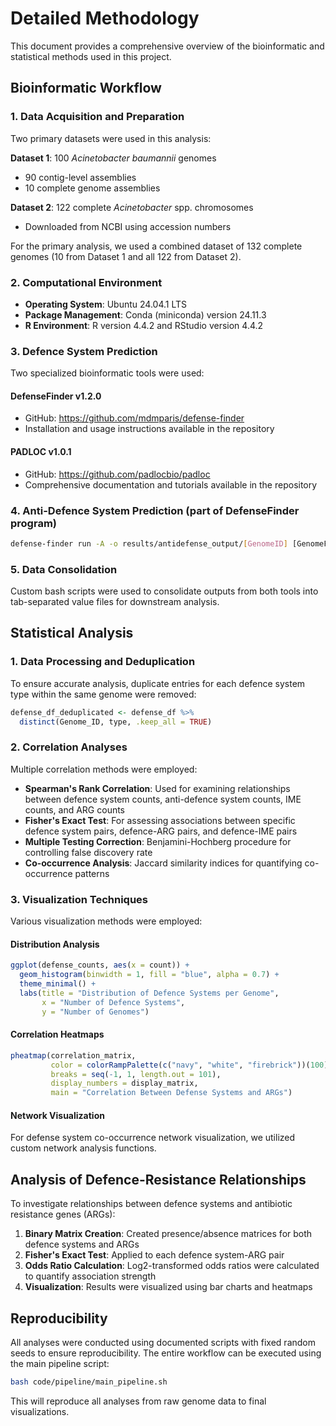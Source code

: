# Detailed Methodology

This document provides a comprehensive overview of the bioinformatic and statistical methods used in this project.

## Bioinformatic Workflow

### 1. Data Acquisition and Preparation

Two primary datasets were used in this analysis:

**Dataset 1**: 100 *Acinetobacter baumannii* genomes
- 90 contig-level assemblies
- 10 complete genome assemblies

**Dataset 2**: 122 complete *Acinetobacter* spp. chromosomes
- Downloaded from NCBI using accession numbers

For the primary analysis, we used a combined dataset of 132 complete genomes (10 from Dataset 1 and all 122 from Dataset 2).

### 2. Computational Environment

- **Operating System**: Ubuntu 24.04.1 LTS
- **Package Management**: Conda (miniconda) version 24.11.3
- **R Environment**: R version 4.4.2 and RStudio version 4.4.2

### 3. Defence System Prediction

Two specialized bioinformatic tools were used:

#### DefenseFinder v1.2.0
  - GitHub: https://github.com/mdmparis/defense-finder
  - Installation and usage instructions available in the repository

#### PADLOC v1.0.1
  - GitHub: https://github.com/padlocbio/padloc
  - Comprehensive documentation and tutorials available in the repository


### 4. Anti-Defence System Prediction (part of DefenseFinder program)

```bash
defense-finder run -A -o results/antidefense_output/[GenomeID] [GenomeFASTA file]
```

### 5. Data Consolidation

Custom bash scripts were used to consolidate outputs from both tools into tab-separated value files for downstream analysis.

## Statistical Analysis

### 1. Data Processing and Deduplication

To ensure accurate analysis, duplicate entries for each defence system type within the same genome were removed:

```R
defense_df_deduplicated <- defense_df %>%
  distinct(Genome_ID, type, .keep_all = TRUE)
```

### 2. Correlation Analyses

Multiple correlation methods were employed:

- **Spearman's Rank Correlation**: Used for examining relationships between defence system counts, anti-defence system counts, IME counts, and ARG counts
- **Fisher's Exact Test**: For assessing associations between specific defence system pairs, defence-ARG pairs, and defence-IME pairs
- **Multiple Testing Correction**: Benjamini-Hochberg procedure for controlling false discovery rate
- **Co-occurrence Analysis**: Jaccard similarity indices for quantifying co-occurrence patterns

### 3. Visualization Techniques

Various visualization methods were employed:

#### Distribution Analysis
```R
ggplot(defense_counts, aes(x = count)) +
  geom_histogram(binwidth = 1, fill = "blue", alpha = 0.7) +
  theme_minimal() +
  labs(title = "Distribution of Defence Systems per Genome",
       x = "Number of Defence Systems",
       y = "Number of Genomes")
```

#### Correlation Heatmaps
```R
pheatmap(correlation_matrix,
         color = colorRampPalette(c("navy", "white", "firebrick"))(100),
         breaks = seq(-1, 1, length.out = 101),
         display_numbers = display_matrix,
         main = "Correlation Between Defense Systems and ARGs")
```

#### Network Visualization
For defense system co-occurrence network visualization, we utilized custom network analysis functions.

## Analysis of Defence-Resistance Relationships

To investigate relationships between defence systems and antibiotic resistance genes (ARGs):

1. **Binary Matrix Creation**: Created presence/absence matrices for both defence systems and ARGs
2. **Fisher's Exact Test**: Applied to each defence system-ARG pair
3. **Odds Ratio Calculation**: Log2-transformed odds ratios were calculated to quantify association strength
4. **Visualization**: Results were visualized using bar charts and heatmaps

## Reproducibility

All analyses were conducted using documented scripts with fixed random seeds to ensure reproducibility. The entire workflow can be executed using the main pipeline script:

```bash
bash code/pipeline/main_pipeline.sh
```

This will reproduce all analyses from raw genome data to final visualizations.
